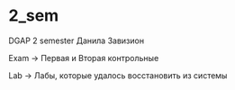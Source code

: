 # 2_sem
DGAP 2 semester
Данила Завизион

Exam -> Первая и Вторая контрольные

Lab -> Лабы, которые удалось восстановить из системы
